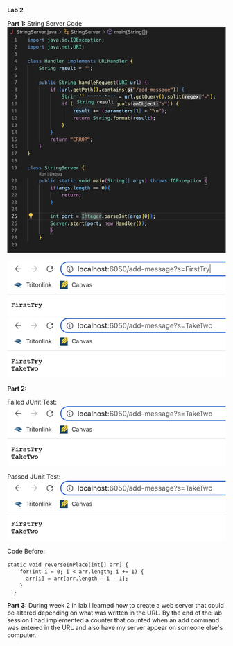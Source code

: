**Lab 2**

**Part 1:**
String Server Code:
  ![Image](stringservercode.png)
  

  ![Image](sstest1.png)
  ![Image](sstest2.png)
  
**Part 2:**
  
  Failed JUnit Test:
  ![Image](sstest2.png)
  
  Passed JUnit Test:
  ![Image](sstest2.png)
  
  Code Before:
  ```
  static void reverseInPlace(int[] arr) {
      for(int i = 0; i < arr.length; i += 1) {
        arr[i] = arr[arr.length - i - 1];
      }
    }
  ```
  
**Part 3:**
  During week 2 in lab I learned how to create a web server that could be altered depending on what was written in the URL. By the end of the lab session I   had implemented a counter that counted when an add command was entered in the URL and also have my server appear on someone else's computer.
